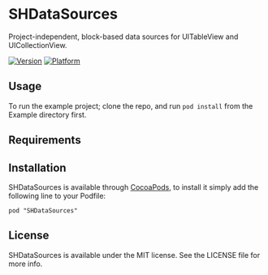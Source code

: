 # SHDataSources

Project-independent, block-based data sources for UITableView and UICollectionView.

[![Version](http://cocoapod-badges.herokuapp.com/v/SHDataSources/badge.png)](http://cocoadocs.org/docsets/SHDataSources)
[![Platform](http://cocoapod-badges.herokuapp.com/p/SHDataSources/badge.png)](http://cocoadocs.org/docsets/SHDataSources)

## Usage

To run the example project; clone the repo, and run `pod install` from the Example directory first.

## Requirements

## Installation

SHDataSources is available through [CocoaPods](http://cocoapods.org), to install
it simply add the following line to your Podfile:

    pod "SHDataSources"

## License

SHDataSources is available under the MIT license. See the LICENSE file for more info.

